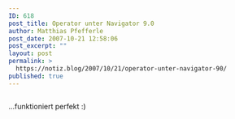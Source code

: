 ```yaml
---
ID: 618
post_title: Operator unter Navigator 9.0
author: Matthias Pfefferle
post_date: 2007-10-21 12:58:06
post_excerpt: ""
layout: post
permalink: >
  https://notiz.blog/2007/10/21/operator-unter-navigator-90/
published: true
---
```

<img class="aligncenter" src='http://notiz.blog/wp-content/uploads/2007/10/micro-netscape.png' alt='' />

...funktioniert perfekt :)